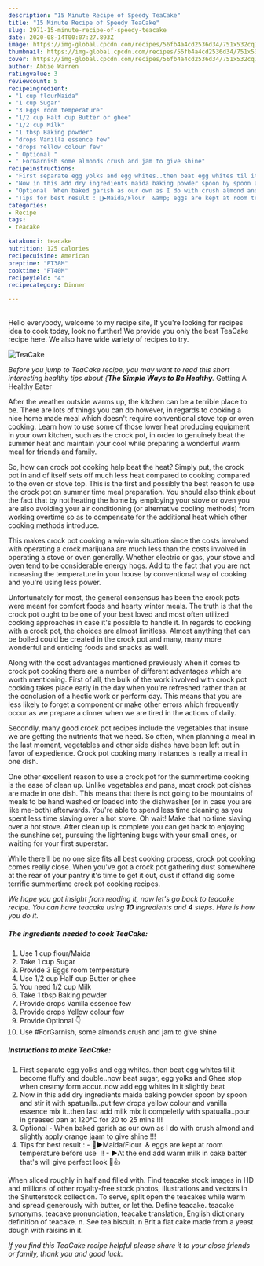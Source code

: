 ```yaml
---
description: "15 Minute Recipe of Speedy TeaCake"
title: "15 Minute Recipe of Speedy TeaCake"
slug: 2971-15-minute-recipe-of-speedy-teacake
date: 2020-08-14T00:07:27.893Z
image: https://img-global.cpcdn.com/recipes/56fb4a4cd2536d34/751x532cq70/teacake-recipe-main-photo.jpg
thumbnail: https://img-global.cpcdn.com/recipes/56fb4a4cd2536d34/751x532cq70/teacake-recipe-main-photo.jpg
cover: https://img-global.cpcdn.com/recipes/56fb4a4cd2536d34/751x532cq70/teacake-recipe-main-photo.jpg
author: Abbie Warren
ratingvalue: 3
reviewcount: 5
recipeingredient:
- "1 cup flourMaida"
- "1 cup Sugar"
- "3 Eggs room temperature"
- "1/2 cup Half cup Butter or ghee"
- "1/2 cup Milk"
- "1 tbsp Baking powder"
- "drops Vanilla essence few"
- "drops Yellow colour few"
- " Optional "
- " ForGarnish some almonds crush and jam to give shine"
recipeinstructions:
- "First separate egg yolks and egg whites..then beat egg whites til it become fluffy and double..now beat sugar, egg yolks and Ghee stop when creamy form accur..now add egg whites in it slightly beat"
- "Now in this add dry ingredients maida baking powder spoon by spoon and stir it with spatualla..put few drops yellow colour and vanilla essence mix it..then last add milk mix it compeletly with spatualla..pour in greased pan at 120°C for 20 to 25 mins !!!"
- "Optional  When baked garish as our own as I do with crush almond and slightly apply orange jaam to give shine !!!"
- "Tips for best result : 💞▶Maida/Flour  &amp; eggs are kept at room temperature before use  !! ▶At the end add warm milk in cake batter that&#39;s will give perfect look 💞👍"
categories:
- Recipe
tags:
- teacake

katakunci: teacake 
nutrition: 125 calories
recipecuisine: American
preptime: "PT38M"
cooktime: "PT40M"
recipeyield: "4"
recipecategory: Dinner

---
```

<br>
Hello everybody, welcome to my recipe site, If you're looking for recipes idea to cook today, look no further! We provide you only the best TeaCake recipe here. We also have wide variety of recipes to try.
<br>


![TeaCake](https://img-global.cpcdn.com/recipes/56fb4a4cd2536d34/751x532cq70/teacake-recipe-main-photo.jpg)

<i>Before you jump to TeaCake recipe, you may want to read this short interesting healthy tips about {<strong>The Simple Ways to Be Healthy</strong>.</i>
Getting A Healthy Eater


After the weather outside warms up, the kitchen can be a terrible place to be. There are lots of things you can do however, in regards to cooking a nice home made meal which doesn't require conventional stove top or oven cooking. Learn how to use some of those lower heat producing equipment in your own kitchen, such as the crock pot, in order to genuinely beat the summer heat and maintain your cool while preparing a wonderful warm meal for friends and family.

So, how can crock pot cooking help beat the heat? Simply put, the crock pot in and of itself sets off much less heat compared to cooking compared to the oven or stove top. This is the first and possibly the best reason to use the crock pot on summer time meal preparation. You should also think about the fact that by not heating the home by employing your stove or oven you are also avoiding your air conditioning (or alternative cooling methods) from working overtime so as to compensate for the additional heat which other cooking methods introduce.

This makes crock pot cooking a win-win situation since the costs involved with operating a crock marijuana are much less than the costs involved in operating a stove or oven generally. Whether electric or gas, your stove and oven tend to be considerable energy hogs. Add to the fact that you are not increasing the temperature in your house by conventional way of cooking and you're using less power.

Unfortunately for most, the general consensus has been the crock pots were meant for comfort foods and hearty winter meals.  The truth is that the crock pot ought to be one of your best loved and most often utilized cooking approaches in case it's possible to handle it. In regards to cooking with a crock pot, the choices are almost limitless.  Almost anything that can be boiled could be created in the crock pot and many, many more wonderful and enticing foods and snacks as well.



Along with the cost advantages mentioned previously when it comes to crock pot cooking there are a number of different advantages which are worth mentioning. First of all, the bulk of the work involved with crock pot cooking takes place early in the day when you're refreshed rather than at the conclusion of a hectic work or perform day. This means that you are less likely to forget a component or make other errors which frequently occur as we prepare a dinner when we are tired in the actions of daily.

Secondly, many good crock pot recipes include the vegetables that insure we are getting the nutrients that we need. So often, when planning a meal in the last moment, vegetables and other side dishes have been left out in favor of expedience. Crock pot cooking many instances is really a meal in one dish.

One other excellent reason to use a crock pot for the summertime cooking is the ease of clean up.  Unlike vegetables and pans, most crock pot dishes are made in one dish. This means that there is not going to be mountains of meals to be hand washed or loaded into the dishwasher (or in case you are like me-both) afterwards. You're able to spend less time cleaning as you spent less time slaving over a hot stove. Oh wait! Make that no time slaving over a hot stove. After clean up is complete you can get back to enjoying the sunshine set, pursuing the lightening bugs with your small ones, or waiting for your first superstar.

While there'll be no one size fits all best cooking process, crock pot cooking comes really close. When you've got a crock pot gathering dust somewhere at the rear of your pantry it's time to get it out, dust if offand dig some terrific summertime crock pot cooking recipes.


<i>We hope you got insight from reading it, now let's go back to teacake recipe. You can have teacake using <strong>10</strong> ingredients and <strong>4</strong> steps. Here is how you do it.
</i>

##### The ingredients needed to cook TeaCake:

1. Use 1 cup flour/Maida
1. Take 1 cup Sugar
1. Provide 3 Eggs room temperature
1. Use 1/2 cup Half cup Butter or ghee
1. You need 1/2 cup Milk
1. Take 1 tbsp Baking powder
1. Provide drops Vanilla essence few
1. Provide drops Yellow colour few
1. Provide  Optional 👇
1. Use  #ForGarnish, some almonds crush and jam to give shine


##### Instructions to make TeaCake:

1. First separate egg yolks and egg whites..then beat egg whites til it become fluffy and double..now beat sugar, egg yolks and Ghee stop when creamy form accur..now add egg whites in it slightly beat
1. Now in this add dry ingredients maida baking powder spoon by spoon and stir it with spatualla..put few drops yellow colour and vanilla essence mix it..then last add milk mix it compeletly with spatualla..pour in greased pan at 120°C for 20 to 25 mins !!!
1. Optional  - When baked garish as our own as I do with crush almond and slightly apply orange jaam to give shine !!!
1. Tips for best result : - 💞▶Maida/Flour  &amp; eggs are kept at room temperature before use  !! - ▶At the end add warm milk in cake batter that&#39;s will give perfect look 💞👍


When sliced roughly in half and filled with. Find teacake stock images in HD and millions of other royalty-free stock photos, illustrations and vectors in the Shutterstock collection. To serve, split open the teacakes while warm and spread generously with butter, or let the. Define teacake. teacake synonyms, teacake pronunciation, teacake translation, English dictionary definition of teacake. n. See tea biscuit. n Brit a flat cake made from a yeast dough with raisins in it. 

<i>If you find this TeaCake recipe helpful please share it to your close friends or family, thank you and good luck.</i>
